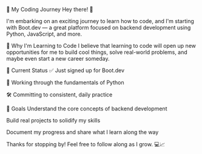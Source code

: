 🌱 My Coding Journey
Hey there! 👋

I'm embarking on an exciting journey to learn how to code, and I'm starting with Boot.dev — a great platform focused on backend development using Python, JavaScript, and more.

🧠 Why I'm Learning to Code
I believe that learning to code will open up new opportunities for me to build cool things, solve real-world problems, and maybe even start a new career someday.

📍 Current Status
✅ Just signed up for Boot.dev

📘 Working through the fundamentals of Python

🛠️ Committing to consistent, daily practice

🚀 Goals
Understand the core concepts of backend development

Build real projects to solidify my skills

Document my progress and share what I learn along the way

Thanks for stopping by! Feel free to follow along as I grow. 💻📈
